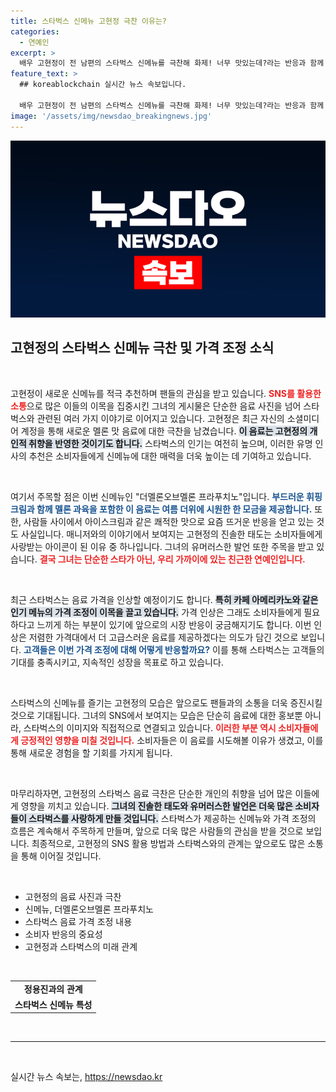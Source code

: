 ```yaml
---
title: 스타벅스 신메뉴 고현정 극찬 이유는?
categories:
  - 연예인
excerpt: >
  배우 고현정이 전 남편의 스타벅스 신메뉴를 극찬해 화제! 너무 맛있는데?라는 반응과 함께 등장한 멜론 프라푸치노, 과연 어떤 맛일까? 스타벅스 가격 조정 소식도 놓치지 말고 확인해보세요!
feature_text: >
  ## koreablockchain 실시간 뉴스 속보입니다.

  배우 고현정이 전 남편의 스타벅스 신메뉴를 극찬해 화제! 너무 맛있는데?라는 반응과 함께 등장한 멜론 프라푸치노, 과연 어떤 맛일까? 스타벅스 가격 조정 소식도 놓치지 말고 확인해보세요!
image: '/assets/img/newsdao_breakingnews.jpg'
---
```


<p><img src="/assets/img/newsdao_breakingnews.jpg" alt="koreablockchain 속보" /></p>

<h2 data-ke-size="size26">고현정의 스타벅스 신메뉴 극찬 및 가격 조정 소식</h2>

<p data-ke-size="size16">&nbsp;</p>

<p>고현정이 새로운 신메뉴를 적극 추천하며 팬들의 관심을 받고 있습니다. <b><span style="color: #ee2323;">SNS를 활용한 소통</span></b>으로 많은 이들의 이목을 집중시킨 그녀의 게시물은 단순한 음료 사진을 넘어 스타벅스와 관련된 여러 가지 이야기로 이어지고 있습니다. 고현정은 최근 자신의 소셜미디어 계정을 통해 새로운 멜론 맛 음료에 대한 극찬을 남겼습니다. <b><span style="background-color: #21538527;">이 음료는 고현정의 개인적 취향을 반영한 것이기도 합니다.</span></b> 스타벅스의 인기는 여전히 높으며, 이러한 유명 인사의 추천은 소비자들에게 신메뉴에 대한 매력을 더욱 높이는 데 기여하고 있습니다.</p>

<p data-ke-size="size16">&nbsp;</p>

<p>여기서 주목할 점은 이번 신메뉴인 "더멜론오브멜론 프라푸치노"입니다. <b><span style="color: #1a5490;">부드러운 휘핑크림과 함께 멜론 과육을 포함한 이 음료는 여름 더위에 시원한 한 모금을 제공합니다.</span></b> 또한, 사람들 사이에서 아이스크림과 같은 쾌적한 맛으로 요즘 뜨거운 반응을 얻고 있는 것도 사실입니다. 매니저와의 이야기에서 보여지는 고현정의 진솔한 태도는 소비자들에게 사랑받는 아이콘이 된 이유 중 하나입니다. 그녀의 유머러스한 발언 또한 주목을 받고 있습니다. <b><span style="color: #ee2323;">결국 그녀는 단순한 스타가 아닌, 우리 가까이에 있는 친근한 연예인입니다.</span></b></p>

<p data-ke-size="size16">&nbsp;</p>

<p>최근 스타벅스는 음료 가격을 인상할 예정이기도 합니다. <b><span style="background-color: #21538527;">특히 카페 아메리카노와 같은 인기 메뉴의 가격 조정이 이목을 끌고 있습니다.</span></b> 가격 인상은 그래도 소비자들에게 필요하다고 느끼게 하는 부분이 있기에 앞으로의 시장 반응이 궁금해지기도 합니다. 이번 인상은 저렴한 가격대에서 더 고급스러운 음료를 제공하겠다는 의도가 담긴 것으로 보입니다. <b><span style="color: #1a5490;">고객들은 이번 가격 조정에 대해 어떻게 반응할까요?</span></b> 이를 통해 스타벅스는 고객들의 기대를 충족시키고, 지속적인 성장을 목표로 하고 있습니다.</p>

<p data-ke-size="size16">&nbsp;</p>

<p>스타벅스의 신메뉴를 즐기는 고현정의 모습은 앞으로도 팬들과의 소통을 더욱 증진시킬 것으로 기대됩니다. 그녀의 SNS에서 보여지는 모습은 단순히 음료에 대한 홍보뿐 아니라, 스타벅스의 이미지와 직접적으로 연결되고 있습니다. <b><span style="color: #ee2323;">이러한 부분 역시 소비자들에게 긍정적인 영향을 미칠 것입니다.</span></b> 소비자들은 이 음료를 시도해볼 이유가 생겼고, 이를 통해 새로운 경험을 할 기회를 가지게 됩니다.</p>

<p data-ke-size="size16">&nbsp;</p>

<p>마무리하자면, 고현정의 스타벅스 음료 극찬은 단순한 개인의 취향을 넘어 많은 이들에게 영향을 끼치고 있습니다. <b><span style="background-color: #21538527;">그녀의 진솔한 태도와 유머러스한 발언은 더욱 많은 소비자들이 스타벅스를 사랑하게 만들 것입니다.</span></b> 스타벅스가 제공하는 신메뉴와 가격 조정의 흐름은 계속해서 주목하게 만들며, 앞으로 더욱 많은 사람들의 관심을 받을 것으로 보입니다. 최종적으로, 고현정의 SNS 활용 방법과 스타벅스와의 관계는 앞으로도 많은 소통을 통해 이어질 것입니다.</p>

<p data-ke-size="size16">&nbsp;</p>

<ul>
  <li>고현정의 음료 사진과 극찬</li>
  <li>신메뉴, 더멜론오브멜론 프라푸치노</li>
  <li>스타벅스 음료 가격 조정 내용</li>
  <li>소비자 반응의 중요성</li>
  <li>고현정과 스타벅스의 미래 관계</li>
</ul>

<p data-ke-size="size16">&nbsp;</p>

<table>
  <tr>
    <td style="text-align: center; height: 17px;"><b>정용진과의 관계</b></td>
  </tr>
  <tr>
    <td style="text-align: center; height: 17px;"><b>스타벅스 신메뉴 특성</b></td>
  </tr>
</table>

<p data-ke-size="size16">&nbsp;</p>

<hr />

<p data-ke-size="size16">&nbsp;</p>
실시간 뉴스 속보는, <a href="https://newsdao.kr" rel="dofollow">https://newsdao.kr</a>


